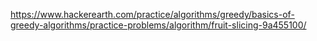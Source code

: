 https://www.hackerearth.com/practice/algorithms/greedy/basics-of-greedy-algorithms/practice-problems/algorithm/fruit-slicing-9a455100/
